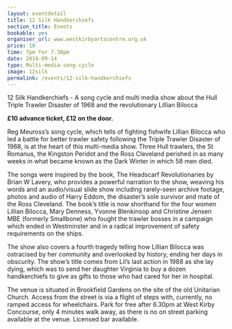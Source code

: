 ```yaml
---
layout: eventdetail
title: 12 Silk Handkerchiefs
section_title: Events
bookable: yes
organiser_url: www.westkirbyartscentre.org.uk
price: 10
time: 7pm for 7.30pm
date: 2019-09-14
type: Multi-media-song-cycle
image: 12silk
permalink: /events/12-silk-handkerchiefs
---
```


12 Silk Handkerchiefs - A song cycle and multi media show about the Hull Triple Trawler
Disaster of 1968 and the revolutionary Lillian Bilocca

**£10 advance ticket, £12 on the door.**

Reg Meuross’s song cycle, which tells of fighting fishwife Lillian Bilocca who led a
battle for better trawler safety following the Triple Trawler Disaster of 1968,
is at the heart of this multi-media show. Three Hull trawlers, the St Romanus,
the Kingston Peridot and the Ross Cleveland perished in as many weeks in what became
known as the Dark Winter in which 58 men died.

The songs were inspired by the book, The Headscarf Revolutionaries by Brian W Lavery,
who provides a powerful narration to the show, weaving his words and an audio/visual slide
show including rarely-seen archive footage, photos and audio of Harry Eddom, the disaster’s
sole survivor and mate of the Ross Cleveland. The book’s title is now shorthand for the
four women Lillian Bilocca, Mary Denness, Yvonne Blenkinsop and Christine Jensen MBE
(formerly Smallbone) who fought the trawler bosses in a campaign which ended in Westminster
and in a radical improvement of safety requirements on the ships.

The show also covers a fourth tragedy telling how Lillian Bilocca was ostracised by her
community and overlooked by history, ending her days in obscurity. The show’s title comes
from Lil’s last action in 1988 as she lay dying, which was to send her daughter Virginia
to buy a dozen handkerchiefs to give as gifts to those who had cared for her in hospital.  

The venue is situated in Brookfield Gardens on the site of the old Unitarian Church. Access from the street is via a flight of steps with, currently, no ramped access for wheelchairs. Park for free after 6.30pm at West Kirby Concourse, only 4 minutes walk away, as there is no on street parking available at the venue. Licensed bar available.
